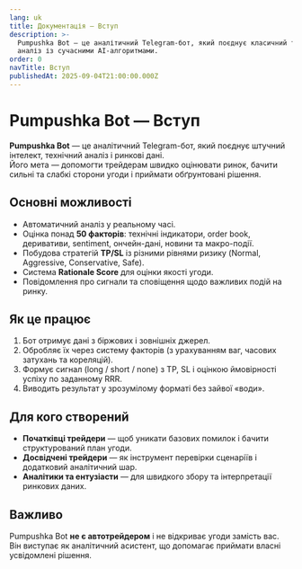 ```yaml
---
lang: uk
title: Документація — Вступ
description: >-
  Pumpushka Bot — це аналітичний Telegram-бот, який поєднує класичний технічний
  аналіз із сучасними AI-алгоритмами. 
order: 0
navTitle: Вступ
publishedAt: 2025-09-04T21:00:00.000Z
---
```


# Pumpushka Bot — Вступ

**Pumpushka Bot** — це аналітичний Telegram-бот, який поєднує штучний інтелект, технічний аналіз і ринкові дані.\
Його мета — допомогти трейдерам швидко оцінювати ринок, бачити сильні та слабкі сторони угоди і приймати обґрунтовані рішення.

## Основні можливості

* Автоматичний аналіз у реальному часі.
* Оцінка понад **50 факторів**: технічні індикатори, order book, деривативи, sentiment, ончейн-дані, новини та макро-події.
* Побудова стратегій **TP/SL** із різними рівнями ризику (Normal, Aggressive, Conservative, Safe).
* Система **Rationale Score** для оцінки якості угоди.
* Повідомлення про сигнали та сповіщення щодо важливих подій на ринку.

## Як це працює

1. Бот отримує дані з біржових і зовнішніх джерел.
2. Обробляє їх через систему факторів (з урахуванням ваг, часових затухань та кореляцій).
3. Формує сигнал (long / short / none) з TP, SL і оцінкою ймовірності успіху по заданному RRR.
4. Виводить результат у зрозумілому форматі без зайвої «води».

## Для кого створений

* **Початківці трейдери** — щоб уникати базових помилок і бачити структурований план угоди.
* **Досвідчені трейдери** — як інструмент перевірки сценаріїв і додатковий аналітичний шар.
* **Аналітики та ентузіасти** — для швидкого збору та інтерпретації ринкових даних.

## Важливо

Pumpushka Bot **не є автотрейдером** і не відкриває угоди замість вас.\
Він виступає як аналітичний асистент, що допомагає приймати власні усвідомлені рішення.
